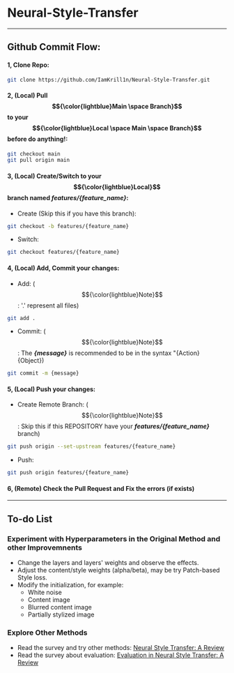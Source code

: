 # Neural-Style-Transfer
---
## Github Commit Flow:
#### 1, Clone Repo:
```bash
git clone https://github.com/IamKrill1n/Neural-Style-Transfer.git
```

#### 2, (Local) Pull $${\color{lightblue}Main \space Branch}$$ to your $${\color{lightblue}Local \space Main \space Branch}$$ before do anything!:
```bash
git checkout main
git pull origin main
```

#### 3, (Local) Create/Switch to your $${\color{lightblue}Local}$$ branch named ***features/{feature_name}***:
- Create (Skip this if you have this branch):
```bash
git checkout -b features/{feature_name}
```

- Switch:
```bash
git checkout features/{feature_name}
```

#### 4, (Local) Add, Commit your changes:
- Add:
($${\color{lightblue}Note}$$: '.' represent all files)
```bash
git add .
```

- Commit:
($${\color{lightblue}Note}$$: The ***{message}*** is recommended to be in the syntax "{Action} {Object})
```bash
git commit -m {message}
```

#### 5, (Local) Push your changes:
- Create Remote Branch:
($${\color{lightblue}Note}$$: Skip this if this REPOSITORY have your ***features/{feature_name}*** branch)
```bash
git push origin --set-upstream features/{feature_name}
```

- Push:
```bash
git push origin features/{feature_name}
```

#### 6, (Remote) Check the Pull Request and Fix the errors (if exists)
---
## To-do List

### Experiment with Hyperparameters in the Original Method and other Improvemnents
- Change the layers and layers' weights and observe the effects.
- Adjust the content/style weights (alpha/beta), may be try Patch-based Style loss.
- Modify the initialization, for example:
    - White noise
    - Content image
    - Blurred content image
    - Partially stylized image

### Explore Other Methods
- Read the survey and try other methods: [Neural Style Transfer: A Review](https://arxiv.org/pdf/1705.04058)
- Read the survey about evaluation: [Evaluation in Neural Style Transfer: A Review](https://arxiv.org/pdf/2401.17109)